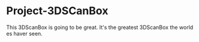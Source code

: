 # Project-3DSCanBox
This 3DScanBox is going to be great. It's the greatest 3DScanBox the world es haver seen. 
